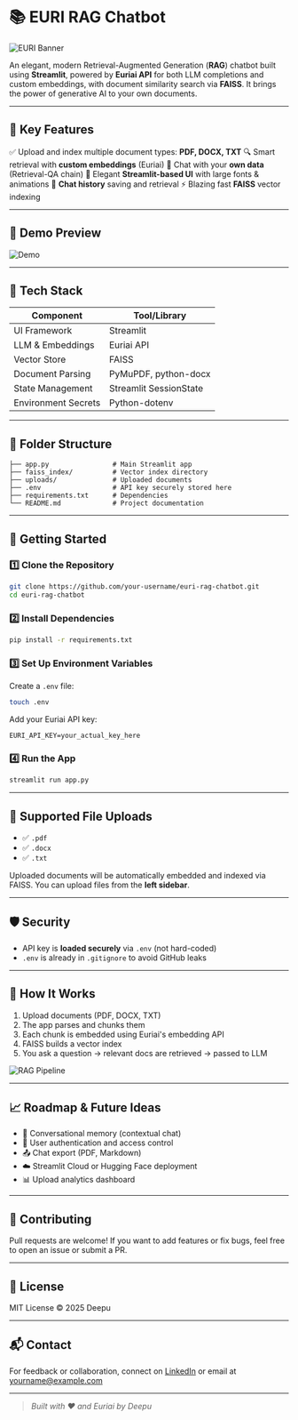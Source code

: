 # 📚 EURI RAG Chatbot

![EURI Banner](https://i.imgur.com/TPxNkkV.png)

An elegant, modern Retrieval-Augmented Generation (**RAG**) chatbot built using **Streamlit**, powered by **Euriai API** for both LLM completions and custom embeddings, with document similarity search via **FAISS**. It brings the power of generative AI to your own documents.

---

## 🌟 Key Features

✅ Upload and index multiple document types: **PDF, DOCX, TXT**
🔍 Smart retrieval with **custom embeddings** (Euriai)
🧠 Chat with your **own data** (Retrieval-QA chain)
💬 Elegant **Streamlit-based UI** with large fonts & animations
📜 **Chat history** saving and retrieval
⚡ Blazing fast **FAISS** vector indexing

---

## 🎥 Demo Preview

![Demo](https://media.giphy.com/media/xT5LMHxhOfscxPfIfm/giphy.gif)

---

## 🧠 Tech Stack

| Component           | Tool/Library           |
| ------------------- | ---------------------- |
| UI Framework        | Streamlit              |
| LLM & Embeddings    | Euriai API             |
| Vector Store        | FAISS                  |
| Document Parsing    | PyMuPDF, python-docx   |
| State Management    | Streamlit SessionState |
| Environment Secrets | Python-dotenv          |

---

## 📁 Folder Structure

```
├── app.py                # Main Streamlit app
├── faiss_index/          # Vector index directory
├── uploads/              # Uploaded documents
├── .env                  # API key securely stored here
├── requirements.txt      # Dependencies
└── README.md             # Project documentation
```

---

## 🚀 Getting Started

### 1️⃣ Clone the Repository

```bash
git clone https://github.com/your-username/euri-rag-chatbot.git
cd euri-rag-chatbot
```

### 2️⃣ Install Dependencies

```bash
pip install -r requirements.txt
```

### 3️⃣ Set Up Environment Variables

Create a `.env` file:

```bash
touch .env
```

Add your Euriai API key:

```env
EURI_API_KEY=your_actual_key_here
```

### 4️⃣ Run the App

```bash
streamlit run app.py
```

---

## 📂 Supported File Uploads

* ✅ `.pdf`
* ✅ `.docx`
* ✅ `.txt`

Uploaded documents will be automatically embedded and indexed via FAISS. You can upload files from the **left sidebar**.

---

## 🛡️ Security

* API key is **loaded securely** via `.env` (not hard-coded)
* `.env` is already in `.gitignore` to avoid GitHub leaks

---

## 🧱 How It Works

1. Upload documents (PDF, DOCX, TXT)
2. The app parses and chunks them
3. Each chunk is embedded using Euriai's embedding API
4. FAISS builds a vector index
5. You ask a question → relevant docs are retrieved → passed to LLM

![RAG Pipeline](https://i.imgur.com/GxF9sHa.png)

---

## 📈 Roadmap & Future Ideas

* 🧠 Conversational memory (contextual chat)
* 🔐 User authentication and access control
* 📤 Chat export (PDF, Markdown)
* ☁️ Streamlit Cloud or Hugging Face deployment
* 📊 Upload analytics dashboard

---

## 🤝 Contributing

Pull requests are welcome! If you want to add features or fix bugs, feel free to open an issue or submit a PR.

---

## 📝 License

MIT License © 2025 Deepu

---

## 📬 Contact

For feedback or collaboration, connect on [LinkedIn](https://www.linkedin.com/) or email at [yourname@example.com](mailto:yourname@example.com)

---

> *Built with ❤️ and Euriai by Deepu*
